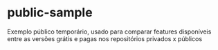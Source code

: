 # public-sample
Exemplo público temporário, usado para comparar features disponíveis entre as versões grátis e pagas nos repositórios privados x públicos
